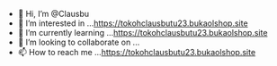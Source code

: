 - 👋 Hi, I’m @Clausbu
- 👀 I’m interested in ...https://tokohclausbutu23.bukaolshop.site
- 🌱 I’m currently learning ...https://tokohclausbutu23.bukaolshop.site
- 💞️ I’m looking to collaborate on ...
- 📫 How to reach me ...https://tokohclausbutu23.bukaolshop.site

<!---https://tokohclausbutu23.bukaolshop.site
Clausbu/Clausbu is a ✨ special ✨ repository because its `[.](https://tokohclausbutu23.bukaolshop.site)md` (this file) appears on your GitHub profile.
You can click the Preview link to take a look at your changes.
--->
